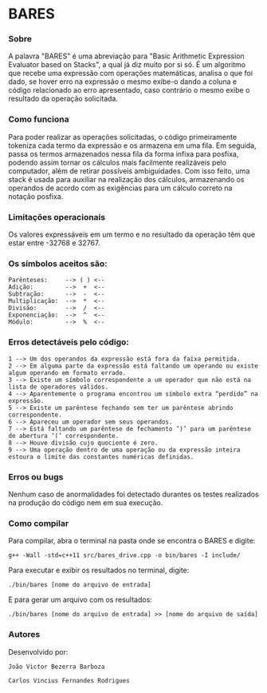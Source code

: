 # BARES

### Sobre
A palavra "BARES" é uma abreviação para "Basic Arithmetic Expression Evaluator based on Stacks", a qual já diz muito por si só. É um algoritmo que recebe uma expressão com operações matemáticas, analisa o que foi dado, se hover erro na expressão o mesmo exibe-o dando a coluna e código relacionado ao erro apresentado, caso contrário o mesmo exibe o resultado da operação solicitada.

### Como funciona
Para poder realizar as operações solicitadas, o código primeiramente tokeniza cada termo da expressão e os armazena em uma fila. Em seguida, passa os termos armazenados nessa fila da forma infixa para posfixa, podendo assim tornar os cálculos mais facilmente realizáveis pelo computador, além de retirar possíveis ambiguidades.
Com isso feito, uma stack é usada para auxiliar na realização dos cálculos, armazenando os operandos de acordo com as exigências para um cálculo correto na notação posfixa.


### Limitações operacionais
Os valores expressáveis em um termo e no resultado da operação têm que estar entre -32768 e 32767.

### Os símbolos aceitos são:
	Parênteses:		--> ( ) <--
	Adição:			-->  +  <-- 
	Subtração:		-->  -  <--
	Multiplicação:	-->  *  <--
	Divisão:		-->  /  <--
	Exponenciação:	-->  ^  <--
	Módulo:			-->  %  <--

### Erros detectáveis pelo código:
	1 --> Um dos operandos da expressão está fora da faixa permitida.
	2 --> Em alguma parte da expressão está faltando um operando ou existe algum operando em formato errado.
	3 --> Existe um símbolo correspondente a um operador que não está na lista de operadores válidos.
	4 --> Aparentemente o programa encontrou um símbolo extra “perdido” na expressão.
	5 --> Existe um parêntese fechando sem ter um parêntese abrindo correspondente.
	6 --> Apareceu um operador sem seus operandos.
	7 --> Está faltando um parêntese de fechamento ’)’ para um parêntese de abertura ‘(’ correspondente.
	8 --> Houve divisão cujo quociente é zero.
	9 --> Uma operação dentro de uma operação ou da expressão inteira estoura o limite das constantes numéricas definidas.

### Erros ou bugs
Nenhum caso de anormalidades foi detectado durantes os testes realizados na produção do código nem em sua execução.

### Como compilar
Para compilar, abra o terminal na pasta onde se encontra o BARES e digite:

`g++ -Wall -std=c++11 src/bares_drive.cpp -o bin/bares -I include/`

Para executar e exibir os resultados no terminal, digite:

`./bin/bares [nome do arquivo de entrada]`

E para gerar um arquivo com os resultados:

`./bin/bares [nome do arquivo de entrada] >> [nome do arquivo de saída]`

### Autores
Desenvolvido por:

	João Victor Bezerra Barboza

	Carlos Vincius Fernandes Rodrigues